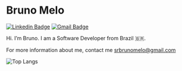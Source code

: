 # Bruno Melo

[![Linkedin Badge](https://img.shields.io/badge/-Bruno%20Melo-1666C2?style=flat-square&logo=Linkedin&logoColor=white&link=https://www.linkedin.com/in/srbrunomelo/)](https://www.linkedin.com/in/srbrunomelo/) 
[![Gmail Badge](https://img.shields.io/badge/-srbrunomelo@gmail.com-DB483B?style=flat-square&logo=Gmail&logoColor=white&link=mailto:srbrunomelo@gmail.com)](mailto:srbrunomelo@gmail.com)

Hi. I’m Bruno. I am a Software Developer from Brazil 🇧🇷.

For more information about me, contact me srbrunomelo@gmail.com 



<!-- ![Anurag's github stats](https://github-readme-stats.vercel.app/api?username=srbrunomelo&show_icons=true&theme=dracula)<br/> -->
![Top Langs](https://github-readme-stats.vercel.app/api/top-langs/?username=srbrunomelo&layout=compact&theme=dracula)

